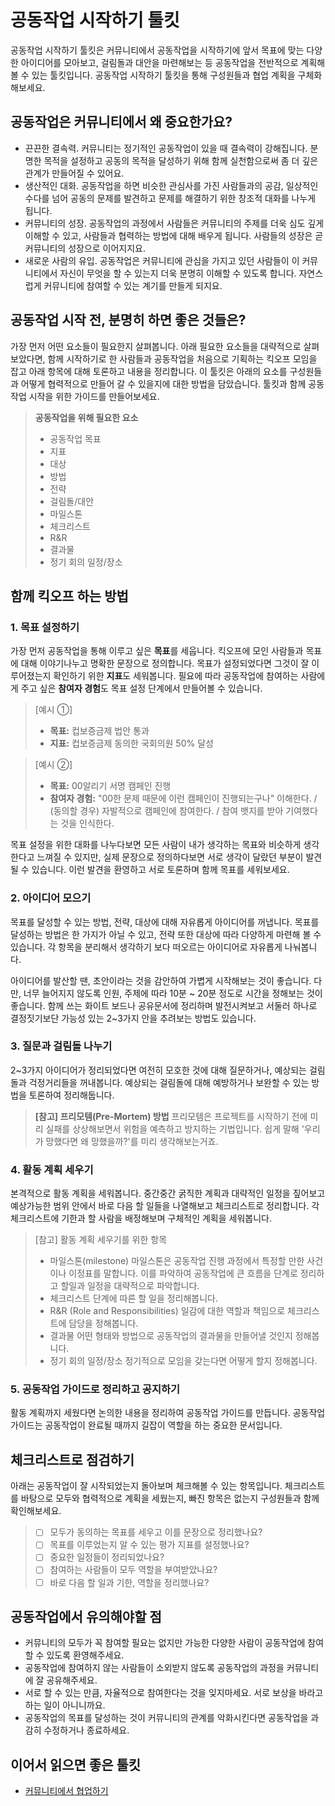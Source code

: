 # 공동작업 시작하기 툴킷
공동작업 시작하기 툴킷은 커뮤니티에서 공동작업을 시작하기에 앞서 목표에 맞는 다양한 아이디어를 모아보고, 걸림돌과 대안을 마련해보는 등 공동작업을 전반적으로 계획해볼 수 있는 툴킷입니다. 공동작업 시작하기 툴킷을 통해 구성원들과 협업 계획을 구체화해보세요. 

## 공동작업은 커뮤니티에서 왜 중요한가요?
* 끈끈한 결속력. 커뮤니티는 정기적인 공동작업이 있을 때 결속력이 강해집니다. 분명한 목적을 설정하고 공동의 목적을 달성하기 위해 함께 실천함으로써 좀 더 깊은 관계가 만들어질 수 있어요.
* 생산적인 대화. 공동작업을 하면 비슷한 관심사를 가진 사람들과의 공감, 일상적인 수다를 넘어 공동의 문제를 발견하고 문제를 해결하기 위한 창조적 대화를 나누게 됩니다.
* 커뮤니티의 성장. 공동작업의 과정에서 사람들은 커뮤니티의 주제를 더욱 심도 깊게 이해할 수 있고, 사람들과 협력하는 방법에 대해 배우게 됩니다. 사람들의 성장은 곧 커뮤니티의 성장으로 이어지지요.
* 새로운 사람의 유입. 공동작업은 커뮤니티에 관심을 가지고 있던 사람들이 이 커뮤니티에서 자신이 무엇을 할 수 있는지 더욱 분명히 이해할 수 있도록 합니다. 자연스럽게 커뮤니티에 참여할 수 있는 계기를 만들게 되지요.

## 공동작업 시작 전, 분명히 하면 좋은 것들은?
가장 먼저 어떤 요소들이 필요한지 살펴봅니다. 아래 필요한 요소들을 대략적으로 살펴보았다면, 함께 시작하기로 한 사람들과 공동작업을 처음으로 기획하는 킥오프 모임을 잡고 아래 항목에 대해 토론하고 내용을 정리합니다.
이 툴킷은 아래의 요소를 구성원들과 어떻게 협력적으로 만들어 갈 수 있을지에 대한 방법을 담았습니다. 툴킷과 함께 공동작업 시작을 위한 가이드를 만들어보세요. 

>**공동작업을 위해 필요한 요소**
> * 공동작업 목표
> * 지표
> * 대상
> * 방법
> * 전략
> * 걸림돌/대안
> * 마일스톤
> * 체크리스트
> * R&R
> * 결과물
> * 정기 회의 일정/장소

## 함께 킥오프 하는 방법

### 1. 목표 설정하기
가장 먼저 공동작업을 통해 이루고 싶은 **목표**를 세웁니다. 킥오프에 모인 사람들과 목표에 대해 이야기나누고 명확한 문장으로 정의합니다. 목표가 설정되었다면 그것이 잘 이루어졌는지 확인하기 위한 **지표**도 세워봅니다. 필요에 따라 공동작업에 참여하는 사람에게 주고 싶은 **참여자 경험**도 목표 설정 단계에서 만들어볼 수 있습니다.  

> [예시 ①]
> * **목표:** 컵보증금제 법안 통과
> * **지표:** 컵보증금제 동의한 국회의원 50% 달성 

> [예시 ②]
> * **목표:** 00알리기 서명 캠페인 진행
> * **참여자 경험:** "00한 문제 때문에 이런 캠페인이 진행되는구나" 이해한다. / (동의할 경우) 자발적으로 캠페인에 참여한다. / 참여 뱃지를 받아 기여했다는 것을 인식한다.   

목표 설정을 위한 대화를 나누다보면 모든 사람이 내가 생각하는 목표와 비슷하게 생각한다고 느껴질 수 있지만, 실제 문장으로 정의하다보면 서로 생각이 달랐던 부분이 발견될 수 있습니다. 이런 발견을 환영하고 서로 토론하며 함께 목표를 세워보세요.

### 2. 아이디어 모으기
목표를 달성할 수 있는 방법, 전략, 대상에 대해 자유롭게 아이디어를 꺼냅니다. 목표를 달성하는 방법은 한 가지가 아닐 수 있고, 전략 또한 대상에 따라 다양하게 마련해 볼 수 있습니다. 각 항목을 분리해서 생각하기 보다 떠오르는 아이디어로 자유롭게 나눠봅니다.

아이디어를 발산할 땐, 초안이라는 것을 감안하여 가볍게 시작해보는 것이 좋습니다. 다만, 너무 늘어지지 않도록 인원, 주제에 따라 10분 ~ 20분 정도로 시간을 정해보는 것이 좋습니다. 함께 쓰는 화이트 보드나 공유문서에 정리하며 발전시켜보고 서둘러 하나로 결정짓기보단 가능성 있는 2~3가지 안을 추려보는 방법도 있습니다. 

### 3. 질문과 걸림돌 나누기
2~3가지 아이디어가 정리되었다면 여전히 모호한 것에 대해 질문하거나, 예상되는 걸림돌과 걱정거리들을 꺼내봅니다. 예상되는 걸림돌에 대해 예방하거나 보완할 수 있는 방법을 토론하여 정리해둡니다.

> **[참고] 프리모템(Pre-Mortem) 방법**
> 프리모템은 프로젝트를 시작하기 전에 미리 실패를 상상해보면서 위험을 예측하고 방지하는 기법입니다. 쉽게 말해 '우리가 망했다면 왜 망했을까?'를 미리 생각해보는거죠.

### 4. 활동 계획 세우기
본격적으로 활동 계획을 세워봅니다. 중간중간 굵직한 계획과 대략적인 일정을 짚어보고 예상가능한 범위 안에서 바로 다음 할 일들을 나열해보고 체크리스트로 정리합니다. 각 체크리스트에 기한과 할 사람을 배정해보며 구체적인 계획을 세워봅니다.

> [참고] 활동 계획 세우기를 위한 항목
> * 마일스톤(milestone)
> 마일스톤은 공동작업 진행 과정에서 특정할 만한 사건이나 이정표를 말합니다. 이를 파악하여 공동작업에 큰 흐름을 단계로 정리하고 할일과 일정을 대략적으로 파악합니다.
> * 체크리스트 
> 단계에 따른 할 일을 정리해봅니다. 
> * R&R (Role and Responsibilities)
> 일감에 대한 역할과 책임으로 체크리스트에 담당을 정해봅니다.
> * 결과물
> 어떤 형태와 방법으로 공동작업의 결과물을 만들어낼 것인지 정해봅니다. 
> * 정기 회의 일정/장소
> 정기적으로 모임을 갖는다면 어떻게 할지 정해봅니다. 

### 5. 공동작업 가이드로 정리하고 공지하기
활동 계획까지 세웠다면 논의한 내용을 정리하여 공동작업 가이드를 만듭니다. 공동작업 가이드는 공동작업이 완료될 때까지 길잡이 역할을 하는 중요한 문서입니다.

## 체크리스트로 점검하기 
아래는 공동작업이 잘 시작되었는지 돌아보며 체크해볼 수 있는 항목입니다. 체크리스트를 바탕으로 모두와 협력적으로 계획을 세웠는지, 빠진 항목은 없는지 구성원들과 함께 확인해보세요. 

> - [ ] 모두가 동의하는 목표를 세우고 이를 문장으로 정리했나요?
> - [ ] 목표를 이루었는지 알 수 있는 평가 지표를 설정했나요?
> - [ ] 중요한 일정들이 정리되었나요?
> - [ ] 참여하는 사람들이 모두 역할을 부여받았나요?
> - [ ] 바로 다음 할 일과 기한, 역할을 정리했나요?

## 공동작업에서 유의해야할 점
* 커뮤니티의 모두가 꼭 참여할 필요는 없지만 가능한 다양한 사람이 공동작업에 참여할 수 있도록 환영해주세요.
* 공동작업에 참여하지 않는 사람들이 소외받지 않도록 공동작업의 과정을 커뮤니티에 잘 공유해주세요.
* 서로 할 수 있는 만큼, 자율적으로 참여한다는 것을 잊지마세요. 서로 보상을 바라고 하는 일이 아니니까요.
* 공동작업의 목표를 달성하는 것이 커뮤니티의 관계를 악화시킨다면 공동작업을 과감히 수정하거나 종료하세요.

## 이어서 읽으면 좋은 툴킷
* [커뮤니티에서 협업하기](https://toolkit.parti.coop/community/co-work.html)